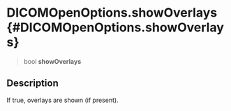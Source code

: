 DICOMOpenOptions.showOverlays {#DICOMOpenOptions.showOverlays}
=============================

> bool **showOverlays**

Description
-----------

If true, overlays are shown (if present).
